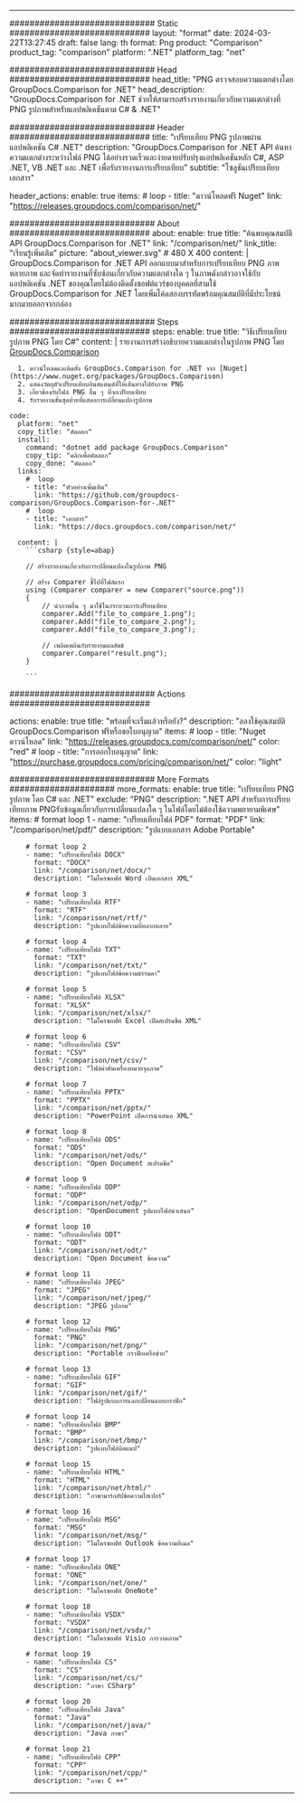 
---
############################# Static ############################
layout: "format"
date:  2024-03-22T13:27:45
draft: false
lang: th
format: Png
product: "Comparison"
product_tag: "comparison"
platform: ".NET"
platform_tag: "net"

############################# Head ############################
head_title: "PNG ตรวจสอบความแตกต่างโดย GroupDocs.Comparison for .NET"
head_description: "GroupDocs.Comparison for .NET ช่วยให้สามารถสร้างรายงานเกี่ยวกับความแตกต่างที่ PNG รูปภาพสำหรับแอปพลิเคชันตาม C# & .NET"

############################# Header ############################
title: "เปรียบเทียบ PNG รูปภาพผ่านแอปพลิเคชัน C# .NET" 
description: "GroupDocs.Comparison for .NET API ค้นหาความแตกต่างระหว่างไฟล์ PNG ได้อย่างรวดเร็วและง่ายดายปรับปรุงแอปพลิเคชันหลัก C#, ASP .NET, VB .NET และ .NET เพื่อรับรายงานการเปรียบเทียบ"
subtitle: "โซลูชันเปรียบเทียบเอกสาร" 

header_actions:
  enable: true
  items:
    #  loop
    - title: "ดาวน์โหลดฟรี Nuget"
      link: "https://releases.groupdocs.com/comparison/net/"
      
############################# About ############################
about:
    enable: true
    title: "ค้นพบคุณสมบัติ API GroupDocs.Comparison for .NET"
    link: "/comparison/net/"
    link_title: "เรียนรู้เพิ่มเติม"
    picture: "about_viewer.svg" # 480 X 400
    content: |
       GroupDocs.Comparison for .NET API ออกแบบมาสำหรับการเปรียบเทียบ PNG ภาพหลายภาพ และจัดทำรายงานที่ซับซ้อนเกี่ยวกับความแตกต่างใด ๆ ในภาพดังกล่าวอาจใช้กับแอปพลิเคชัน .NET ของคุณโดยไม่ต้องติดตั้งซอฟต์แวร์ของบุคคลที่สามใช้ GroupDocs.Comparison for .NET โดยเพิ่มโค้ดสองบรรทัดพร้อมคุณสมบัติที่มีประโยชน์มากมายออกจากกล่อง

############################# Steps ############################
steps:
    enable: true
    title: "วิธีเปรียบเทียบรูปภาพ PNG โดย C#"
    content: |
      รายงานการสร้างอธิบายความแตกต่างในรูปภาพ PNG โดย [GroupDocs.Comparison](https://products.groupdocs.com/comparison/net/)
      
      1. ดาวน์โหลดและติดตั้ง GroupDocs.Comparison for .NET จาก [Nuget](https://www.nuget.org/packages/GroupDocs.Comparison)
      2. แสดงวัตถุตัวเปรียบเทียบอินสแตนต์ที่ให้เส้นทางไปยังภาพ PNG
      3. เกี่ยวข้องกับไฟล์ PNG อื่น ๆ ที่จะเปรียบเทียบ
      4. รับรายงานขั้นสุดท้ายที่แสดงการเปลี่ยนแปลงรูปภาพ
   
    code:
      platform: "net"
      copy_title: "คัดลอก"
      install:
        command: "dotnet add package GroupDocs.Comparison"
        copy_tip: "คลิกเพื่อคัดลอก"
        copy_done: "คัดลอก"
      links:
        #  loop
        - title: "ตัวอย่างเพิ่มเติม"
          link: "https://github.com/groupdocs-comparison/GroupDocs.Comparison-for-.NET"
        #  loop
        - title: "เอกสาร"
          link: "https://docs.groupdocs.com/comparison/net/"
          
      content: |
        ```csharp {style=abap}

        // สร้างรายงานเกี่ยวกับการเปลี่ยนแปลงในรูปภาพ PNG

        // สร้าง Comparer ชี้ไปที่ไฟล์แรก
        using (Comparer comparer = new Comparer("source.png"))
        {
            // นำภาพอื่น ๆ มาใช้ในกระบวนการเปรียบเทียบ
        	comparer.Add("file_to_compare_1.png");
            comparer.Add("file_to_compare_2.png");
            comparer.Add("file_to_compare_3.png");

            // เพลิดเพลินกับรายงานผลลัพธ์
            comparer.Compare("result.png"); 
        }
        
        ```            

############################# Actions ############################

actions:
  enable: true
  title: "พร้อมที่จะเริ่มแล้วหรือยัง?"
  description: "ลองใช้คุณสมบัติ GroupDocs.Comparison ฟรีหรือขอใบอนุญาต"
  items:
    #  loop
    - title: "Nuget ดาวน์โหลด"
      link: "https://releases.groupdocs.com/comparison/net/"
      color: "red"
        #  loop
    - title: "การออกใบอนุญาต"
      link: "https://purchase.groupdocs.com/pricing/comparison/net/"
      color: "light"


############################# More Formats #####################
more_formats:
    enable: true
    title: "เปรียบเทียบ PNG รูปภาพ โดย C# และ .NET"
    exclude: "PNG"
    description: ".NET API สำหรับการเปรียบเทียบภาพ PNGรับข้อมูลเกี่ยวกับการเปลี่ยนแปลงใด ๆ ในไฟล์โดยไม่ต้องใช้ความพยายามพิเศษ"
    items: 
        # format loop 1
        - name: "เปรียบเทียบไฟล์ PDF"
          format: "PDF"
          link: "/comparison/net/pdf/"
          description: "รูปแบบเอกสาร Adobe Portable"

        # format loop 2
        - name: "เปรียบเทียบไฟล์ DOCX"
          format: "DOCX"
          link: "/comparison/net/docx/"
          description: "ไมโครซอฟท์ Word เปิดเอกสาร XML"

        # format loop 3
        - name: "เปรียบเทียบไฟล์ RTF"
          format: "RTF"
          link: "/comparison/net/rtf/"
          description: "รูปแบบไฟล์ข้อความที่หลากหลาย"

        # format loop 4
        - name: "เปรียบเทียบไฟล์ TXT"
          format: "TXT"
          link: "/comparison/net/txt/"
          description: "รูปแบบไฟล์ข้อความธรรมดา"

        # format loop 5
        - name: "เปรียบเทียบไฟล์ XLSX"
          format: "XLSX"
          link: "/comparison/net/xlsx/"
          description: "ไมโครซอฟท์ Excel เปิดสเปรดชีต XML"

        # format loop 6
        - name: "เปรียบเทียบไฟล์ CSV"
          format: "CSV"
          link: "/comparison/net/csv/"
          description: "ไฟล์ค่าคั่นเครื่องหมายจุลภาค"

        # format loop 7
        - name: "เปรียบเทียบไฟล์ PPTX"
          format: "PPTX"
          link: "/comparison/net/pptx/"
          description: "PowerPoint เปิดการนำเสนอ XML"

        # format loop 8
        - name: "เปรียบเทียบไฟล์ ODS"
          format: "ODS"
          link: "/comparison/net/ods/"
          description: "Open Document สเปรดชีต"

        # format loop 9
        - name: "เปรียบเทียบไฟล์ ODP"
          format: "ODP"
          link: "/comparison/net/odp/"
          description: "OpenDocument รูปแบบไฟล์นำเสนอ"

        # format loop 10
        - name: "เปรียบเทียบไฟล์ ODT"
          format: "ODT"
          link: "/comparison/net/odt/"
          description: "Open Document ข้อความ"

        # format loop 11
        - name: "เปรียบเทียบไฟล์ JPEG"
          format: "JPEG"
          link: "/comparison/net/jpeg/"
          description: "JPEG รูปภาพ"

        # format loop 12
        - name: "เปรียบเทียบไฟล์ PNG"
          format: "PNG"
          link: "/comparison/net/png/"
          description: "Portable กราฟิกเครือข่าย"

        # format loop 13
        - name: "เปรียบเทียบไฟล์ GIF"
          format: "GIF"
          link: "/comparison/net/gif/"
          description: "ไฟล์รูปแบบการแลกเปลี่ยนแบบกราฟิก"

        # format loop 14
        - name: "เปรียบเทียบไฟล์ BMP"
          format: "BMP"
          link: "/comparison/net/bmp/"
          description: "รูปแบบไฟล์บิตแมป"

        # format loop 15
        - name: "เปรียบเทียบไฟล์ HTML"
          format: "HTML"
          link: "/comparison/net/html/"
          description: "ภาษามาร์กอัปข้อความไฮเปอร์"

        # format loop 16
        - name: "เปรียบเทียบไฟล์ MSG"
          format: "MSG"
          link: "/comparison/net/msg/"
          description: "ไมโครซอฟท์ Outlook ข้อความอีเมล"

        # format loop 17
        - name: "เปรียบเทียบไฟล์ ONE"
          format: "ONE"
          link: "/comparison/net/one/"
          description: "ไมโครซอฟท์ OneNote"

        # format loop 18
        - name: "เปรียบเทียบไฟล์ VSDX"
          format: "VSDX"
          link: "/comparison/net/vsdx/"
          description: "ไมโครซอฟท์ Visio การวาดภาพ"

        # format loop 19
        - name: "เปรียบเทียบไฟล์ CS"
          format: "CS"
          link: "/comparison/net/cs/"
          description: "ภาษา CSharp"

        # format loop 20
        - name: "เปรียบเทียบไฟล์ Java"
          format: "Java"
          link: "/comparison/net/java/"
          description: "Java ภาษา"
          
        # format loop 21
        - name: "เปรียบเทียบไฟล์ CPP"
          format: "CPP"
          link: "/comparison/net/cpp/"
          description: "ภาษา C ++"
---